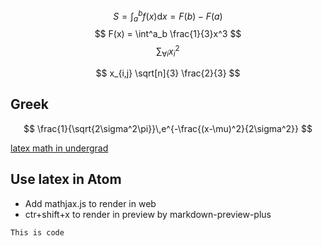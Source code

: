 <script type="text/javascript"
        src="https://cdnjs.cloudflare.com/ajax/libs/mathjax/2.7.0/MathJax.js?config=TeX-AMS_CHTML"></script>


$$ S = \int_{a}^b f(x) \mathrm{d}x = F(b) - F(a) $$
$$ F(x) = \int^a_b \frac{1}{3}x^3 $$
$$ \sum_{\forall i}{x_i^{2}} $$

$$ x_{i,j} \sqrt[n]{3} \frac{2}{3} $$
## Greek


$$
\frac{1}{\sqrt{2\sigma^2\pi}}\,e^{-\frac{(x-\mu)^2}{2\sigma^2}}
$$

[latex math in undergrad](http://tug.ctan.org/info/undergradmath/undergradmath.pdf)

## Use latex in Atom
  - Add mathjax.js to render in web
  - ctr+shift+x to render in preview by markdown-preview-plus



`This is code`
